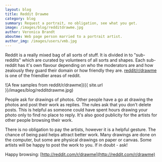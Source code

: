 ```yaml
---
layout: blog
title: Reddit Drawme
category: blog
summary: Request a portrait, no obligation, see what you get.
image: /images/blog/redditdrawme.jpg
author: Veronica Brandt
aboutme: Web page person married to a portrait artist.
author_img: /images/users/vmb.jpg
---
```


Reddit is a really mixed bag of all sorts of stuff.  It is divided in to "sub-reddits" which are curated by volunteers of all sorts and shapes.  Each sub-reddit has it's own flavour depending on who the moderators are and how zealously they guard their domain or how friendly they are.  [reddit/r/drawme](http://reddit.com/r/drawme) is one of the friendlier areas of reddit.

![A few samples from reddit/r/drawme]({{ site.url }}/images/blog/redditdrawme.jpg)

People ask for drawings of photos.  Other people have a go at drawing the photos and post their work as replies.  The rules ask that you don't delete posts.  This is helpful as someone could have spent hours drawing your photo only to find no place to reply.  It's also good publicity for the artists for other people browsing their work.

There is no obligation to pay the artists, however it is a helpful gesture.  The chance of being paid helps attract better work.  Many drawings are done on the computer, but some are physical drawings on paper or canvas.  Some artists will be happy to post the work to you.  If in doubt - ask!

Happy browsing: [http://reddit.com/r/drawme](http://reddit.com/r/drawme) 

